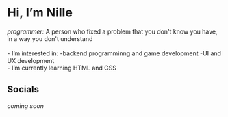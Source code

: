 <h1>Hi, I’m Nille</h1>
<em>programmer:</em> A person who fixed a problem that you don't know you have, in a way you don't understand
<br>
<br>
- I’m interested in:
-backend programminng and game development
-UI and UX development

<br>
- I’m currently learning HTML and CSS


<h2>Socials</h2>
<em>coming soon</em>


<!---
NillePedersen/NillePedersen is a ✨ special ✨ repository because its `README.md` (this file) appears on your GitHub profile.
You can click the Preview link to take a look at your changes.
--->
